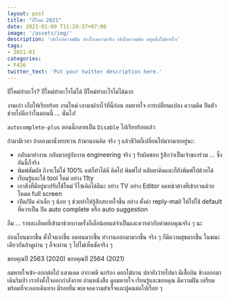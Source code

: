 ```yaml
---
layout: post
title: "ปีใหม่ 2021"
date: 2021-01-09 T11:29:37+07:00
image: '/assets/img/'
description: 'เข้าใกล้ความฝัน ห่างไกลความจริง เข้าถึงความคิด หยุดนิ่งไม่หายใจ'
tags:
- 2021-01
categories:
- F426
twitter_text: 'Put your twitter description here.'
---
```

ปีใหม่ทำอะไร? ปีใหม่ทำอะไรไม่ได้ ปีใหม่ทำอะไรไม่ได้มาก

งานเก่า เก็บให้เรียบร้อย งานใหม่ เอามาฝากไว้ที่นี่ก่อน ลมหายใจ การเปลี่ยนแปลง ความคิด ปิดตัวช่วยไปดีกว่าในตอนนี้ ... นั่นไง!

`autocomplete-plus` ตอนนี้กลายเป็น `Disable` ไปเรียบร้อยแล้ว

ถ้ามามีเวลา ถ้าลองมานั่งทบทวน ถ้ามานอนคิด จริง ๆ แล้วชีวิตก็เปลี่ยนไปมากมายอยู่นะ:

- กลับมาทำงาน กลับมาอยู่กับงาน engineering จริง ๆ รับผิดชอบ รู้สึกว่าเป็นเจ้าของร่วม ... ซึ่งอันนี้ก็จริง
- พิมพ์สัมผัส ถึงจะไม่ใช่ 100% แต่ก็ทำได้ดี คิดไป พิมพ์ไป หลับตาคิดและก็ยังพิมพ์ไปด้วยได้
- เรียนรู้และใช้ tool ใหม่ อย่าง 11ty
- เอาสิ่งที่มีอยู่มาปรับใช้ใหม่ รีไซเคิลได้ดีนะ อย่าง TV อย่าง Editor ลดหน้าต่างที่เข้ากวนด้วยโหมด full screen
- เปิด/ปิด ค่าเล็ก ๆ น้อย ๆ ช่วยทำให้รู้สึกสบายใจขึ้น อย่าง ตั้งค่า reply-mail ให้ไปใช้ default ที่ควรเป็น ปิด auto complete หรือ auto suggestion

อืม ... รายละเอียดที่เข้ามาช่วยบางครั้งก็เล็กน้อยแต่จำเป็นและควรค่ากับคำขอบคุณจริง ๆ นะ

อ่อนโยนมากขึ้น ตั้งใจมากขึ้น อดทนมากขึ้น ทำงานออกมามากขึ้น จริง ๆ ก็มีความสุขมากขึ้น ในขณะเดียวกันถ้าดูผ่าน ๆ ก็จะผ่าน ๆ ไปไม่เห็นชัดจริง ๆ

ขอบคุณปี 2563 (2020) ขอบคุณปี 2564 (2021)

ลมหายใจเข้า-ออกต่อไป แสงแดด อากาศดี นกร้อง ดอกไม้บาน ปลายังว่ายไปมา ผีเสื้อบิน ช้างออกมาเดินริมป่า เรายังตั้งใจออกกำลังกาย อ่านหนังสือ ดูลมหายใจ เรียนรู้และขอบคุณ มีความฝัน เตรียมพร้อมที่จะออกเดินทาง มีรอยยิ้ม พบเจอความสำเร็จและผู้คนต่อไปเรื่อย ๆ
